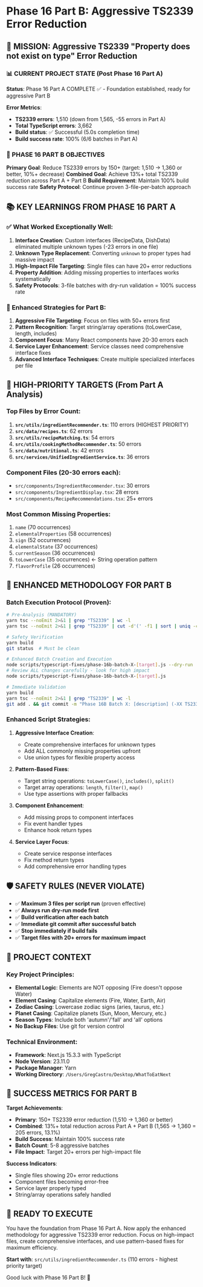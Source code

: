 # Phase 16 Part B: Aggressive TS2339 Error Reduction

## 🎯 MISSION: Aggressive TS2339 "Property does not exist on type" Error Reduction

### 📊 CURRENT PROJECT STATE (Post Phase 16 Part A)

**Status**: Phase 16 Part A COMPLETE ✅ - Foundation established, ready for
aggressive Part B

**Error Metrics**:

- **TS2339 errors**: 1,510 (down from 1,565, -55 errors in Part A)
- **Total TypeScript errors**: 3,662
- **Build status**: ✅ Successful (5.0s completion time)
- **Build success rate**: 100% (6/6 batches in Part A)

### 🎯 PHASE 16 PART B OBJECTIVES

**Primary Goal**: Reduce TS2339 errors by 150+ (target: 1,510 → 1,360 or better,
10%+ decrease) **Combined Goal**: Achieve 13%+ total TS2339 reduction across
Part A + Part B **Build Requirement**: Maintain 100% build success rate **Safety
Protocol**: Continue proven 3-file-per-batch approach

## 📚 KEY LEARNINGS FROM PHASE 16 PART A

### ✅ What Worked Exceptionally Well:

1. **Interface Creation**: Custom interfaces (RecipeData, DishData) eliminated
   multiple unknown types (-23 errors in one file)
2. **Unknown Type Replacement**: Converting `unknown` to proper types had
   massive impact
3. **High-Impact File Targeting**: Single files can have 20+ error reductions
4. **Property Addition**: Adding missing properties to interfaces works
   systematically
5. **Safety Protocols**: 3-file batches with dry-run validation = 100% success
   rate

### 🎯 Enhanced Strategies for Part B:

1. **Aggressive File Targeting**: Focus on files with 50+ errors first
2. **Pattern Recognition**: Target string/array operations (toLowerCase, length,
   includes)
3. **Component Focus**: Many React components have 20-30 errors each
4. **Service Layer Enhancement**: Service classes need comprehensive interface
   fixes
5. **Advanced Interface Techniques**: Create multiple specialized interfaces per
   file

## 🎯 HIGH-PRIORITY TARGETS (From Part A Analysis)

### Top Files by Error Count:

1. **`src/utils/ingredientRecommender.ts`**: 110 errors (HIGHEST PRIORITY)
2. **`src/data/recipes.ts`**: 62 errors
3. **`src/utils/recipeMatching.ts`**: 54 errors
4. **`src/utils/cookingMethodRecommender.ts`**: 50 errors
5. **`src/data/nutritional.ts`**: 42 errors
6. **`src/services/UnifiedIngredientService.ts`**: 36 errors

### Component Files (20-30 errors each):

- `src/components/IngredientRecommender.tsx`: 30 errors
- `src/components/IngredientDisplay.tsx`: 28 errors
- `src/components/RecipeRecommendations.tsx`: 25+ errors

### Most Common Missing Properties:

1. `name` (70 occurrences)
2. `elementalProperties` (58 occurrences)
3. `sign` (52 occurrences)
4. `elementalState` (37 occurrences)
5. `currentSeason` (36 occurrences)
6. `toLowerCase` (35 occurrences) ← String operation pattern
7. `flavorProfile` (26 occurrences)

## 🔧 ENHANCED METHODOLOGY FOR PART B

### Batch Execution Protocol (Proven):

```bash
# Pre-Analysis (MANDATORY)
yarn tsc --noEmit 2>&1 | grep "TS2339" | wc -l
yarn tsc --noEmit 2>&1 | grep "TS2339" | cut -d'(' -f1 | sort | uniq -c | sort -nr | head -10

# Safety Verification
yarn build
git status  # Must be clean

# Enhanced Batch Creation and Execution
node scripts/typescript-fixes/phase-16b-batch-X-[target].js --dry-run
# Review ALL changes carefully - look for high impact
node scripts/typescript-fixes/phase-16b-batch-X-[target].js

# Immediate Validation
yarn build
yarn tsc --noEmit 2>&1 | grep "TS2339" | wc -l
git add . && git commit -m "Phase 16B Batch X: [description] (-XX TS2339 errors)"
```

### Enhanced Script Strategies:

1. **Aggressive Interface Creation**:
   - Create comprehensive interfaces for unknown types
   - Add ALL commonly missing properties upfront
   - Use union types for flexible property access

2. **Pattern-Based Fixes**:
   - Target string operations: `toLowerCase()`, `includes()`, `split()`
   - Target array operations: `length`, `filter()`, `map()`
   - Use type assertions with proper fallbacks

3. **Component Enhancement**:
   - Add missing props to component interfaces
   - Fix event handler types
   - Enhance hook return types

4. **Service Layer Focus**:
   - Create service response interfaces
   - Fix method return types
   - Add comprehensive error handling types

## 🛡️ SAFETY RULES (NEVER VIOLATE)

- ✅ **Maximum 3 files per script run** (proven effective)
- ✅ **Always run dry-run mode first**
- ✅ **Build verification after each batch**
- ✅ **Immediate git commit after successful batch**
- ✅ **Stop immediately if build fails**
- ✅ **Target files with 20+ errors for maximum impact**

## 📂 PROJECT CONTEXT

### Key Project Principles:

- **Elemental Logic**: Elements are NOT opposing (Fire doesn't oppose Water)
- **Element Casing**: Capitalize elements (Fire, Water, Earth, Air)
- **Zodiac Casing**: Lowercase zodiac signs (aries, taurus, etc.)
- **Planet Casing**: Capitalize planets (Sun, Moon, Mercury, etc.)
- **Season Types**: Include both 'autumn'/'fall' and 'all' options
- **No Backup Files**: Use git for version control

### Technical Environment:

- **Framework**: Next.js 15.3.3 with TypeScript
- **Node Version**: 23.11.0
- **Package Manager**: Yarn
- **Working Directory**: `/Users/GregCastro/Desktop/WhatToEatNext`

## 🎯 SUCCESS METRICS FOR PART B

**Target Achievements**:

- **Primary**: 150+ TS2339 error reduction (1,510 → 1,360 or better)
- **Combined**: 13%+ total reduction across Part A + Part B (1,565 → 1,360 = 205
  errors, 13.1%)
- **Build Success**: Maintain 100% success rate
- **Batch Count**: 5-8 aggressive batches
- **File Impact**: Target 20+ errors per high-impact file

**Success Indicators**:

- Single files showing 20+ error reductions
- Component files becoming error-free
- Service layer properly typed
- String/array operations safely handled

## 🚀 READY TO EXECUTE

You have the foundation from Phase 16 Part A. Now apply the enhanced methodology
for aggressive TS2339 error reduction. Focus on high-impact files, create
comprehensive interfaces, and use pattern-based fixes for maximum efficiency.

**Start with**: `src/utils/ingredientRecommender.ts` (110 errors - highest
priority target)

Good luck with Phase 16 Part B! 🎯
